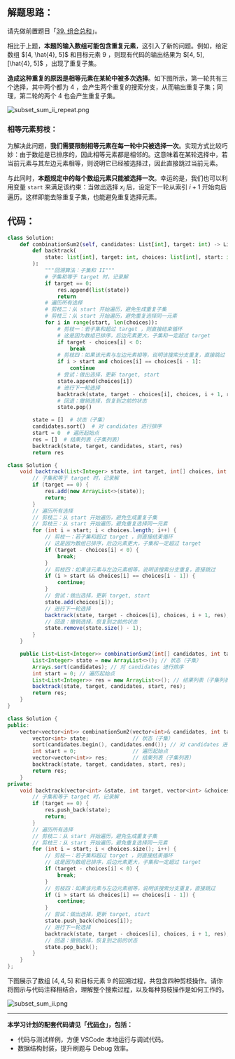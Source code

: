## 解题思路：

请先做前置题目「[39. 组合总和](https://leetcode.cn/problems/combination-sum/solutions/2363929/39-zu-he-zong-he-hui-su-qing-xi-tu-jie-b-9zx7/)」。

相比于上题，**本题的输入数组可能包含重复元素**，这引入了新的问题。例如，给定数组 $[4, \hat{4}, 5]$ 和目标元素 $9$ ，则现有代码的输出结果为 $[4, 5], [\hat{4}, 5]$ ，出现了重复子集。

**造成这种重复的原因是相等元素在某轮中被多次选择**。如下图所示，第一轮共有三个选择，其中两个都为 $4$ ，会产生两个重复的搜索分支，从而输出重复子集；同理，第二轮的两个 $4$ 也会产生重复子集。

![subset_sum_ii_repeat.png](https://pic.leetcode.cn/1690625348-eGjYFi-subset_sum_ii_repeat.png)

### 相等元素剪枝：

为解决此问题，**我们需要限制相等元素在每一轮中只被选择一次**。实现方式比较巧妙：由于数组是已排序的，因此相等元素都是相邻的。这意味着在某轮选择中，若当前元素与其左边元素相等，则说明它已经被选择过，因此直接跳过当前元素。

与此同时，**本题规定中的每个数组元素只能被选择一次**。幸运的是，我们也可以利用变量 `start` 来满足该约束：当做出选择 $x_{i}$ 后，设定下一轮从索引 $i + 1$ 开始向后遍历。这样即能去除重复子集，也能避免重复选择元素。

## 代码：

```python []
class Solution:
    def combinationSum2(self, candidates: List[int], target: int) -> List[List[int]]:
        def backtrack(
            state: list[int], target: int, choices: list[int], start: int, res: list[list[int]]
        ):
            """回溯算法：子集和 II"""
            # 子集和等于 target 时，记录解
            if target == 0:
                res.append(list(state))
                return
            # 遍历所有选择
            # 剪枝二：从 start 开始遍历，避免生成重复子集
            # 剪枝三：从 start 开始遍历，避免重复选择同一元素
            for i in range(start, len(choices)):
                # 剪枝一：若子集和超过 target ，则直接结束循环
                # 这是因为数组已排序，后边元素更大，子集和一定超过 target
                if target - choices[i] < 0:
                    break
                # 剪枝四：如果该元素与左边元素相等，说明该搜索分支重复，直接跳过
                if i > start and choices[i] == choices[i - 1]:
                    continue
                # 尝试：做出选择，更新 target, start
                state.append(choices[i])
                # 进行下一轮选择
                backtrack(state, target - choices[i], choices, i + 1, res)
                # 回退：撤销选择，恢复到之前的状态
                state.pop()

        state = []  # 状态（子集）
        candidates.sort()  # 对 candidates 进行排序
        start = 0  # 遍历起始点
        res = []  # 结果列表（子集列表）
        backtrack(state, target, candidates, start, res)
        return res
```

```java []
class Solution {
    void backtrack(List<Integer> state, int target, int[] choices, int start, List<List<Integer>> res) {
        // 子集和等于 target 时，记录解
        if (target == 0) {
            res.add(new ArrayList<>(state));
            return;
        }
        // 遍历所有选择
        // 剪枝二：从 start 开始遍历，避免生成重复子集
        // 剪枝三：从 start 开始遍历，避免重复选择同一元素
        for (int i = start; i < choices.length; i++) {
            // 剪枝一：若子集和超过 target ，则直接结束循环
            // 这是因为数组已排序，后边元素更大，子集和一定超过 target
            if (target - choices[i] < 0) {
                break;
            }
            // 剪枝四：如果该元素与左边元素相等，说明该搜索分支重复，直接跳过
            if (i > start && choices[i] == choices[i - 1]) {
                continue;
            }
            // 尝试：做出选择，更新 target, start
            state.add(choices[i]);
            // 进行下一轮选择
            backtrack(state, target - choices[i], choices, i + 1, res);
            // 回退：撤销选择，恢复到之前的状态
            state.remove(state.size() - 1);
        }
    }

    public List<List<Integer>> combinationSum2(int[] candidates, int target) {
        List<Integer> state = new ArrayList<>(); // 状态（子集）
        Arrays.sort(candidates); // 对 candidates 进行排序
        int start = 0; // 遍历起始点
        List<List<Integer>> res = new ArrayList<>(); // 结果列表（子集列表）
        backtrack(state, target, candidates, start, res);
        return res;
    }
}
```

```cpp []
class Solution {
public:
    vector<vector<int>> combinationSum2(vector<int>& candidates, int target) {
        vector<int> state;              // 状态（子集）
        sort(candidates.begin(), candidates.end()); // 对 candidates 进行排序
        int start = 0;                  // 遍历起始点
        vector<vector<int>> res;        // 结果列表（子集列表）
        backtrack(state, target, candidates, start, res);
        return res;
    }
private:
    void backtrack(vector<int> &state, int target, vector<int> &choices, int start, vector<vector<int>> &res) {
        // 子集和等于 target 时，记录解
        if (target == 0) {
            res.push_back(state);
            return;
        }
        // 遍历所有选择
        // 剪枝二：从 start 开始遍历，避免生成重复子集
        // 剪枝三：从 start 开始遍历，避免重复选择同一元素
        for (int i = start; i < choices.size(); i++) {
            // 剪枝一：若子集和超过 target ，则直接结束循环
            // 这是因为数组已排序，后边元素更大，子集和一定超过 target
            if (target - choices[i] < 0) {
                break;
            }
            // 剪枝四：如果该元素与左边元素相等，说明该搜索分支重复，直接跳过
            if (i > start && choices[i] == choices[i - 1]) {
                continue;
            }
            // 尝试：做出选择，更新 target, start
            state.push_back(choices[i]);
            // 进行下一轮选择
            backtrack(state, target - choices[i], choices, i + 1, res);
            // 回退：撤销选择，恢复到之前的状态
            state.pop_back();
        }
    }
};
```

下图展示了数组 $[4, 4, 5]$ 和目标元素 $9$ 的回溯过程，共包含四种剪枝操作。请你将图示与代码注释相结合，理解整个搜索过程，以及每种剪枝操作是如何工作的。

![subset_sum_ii.png](https://pic.leetcode.cn/1690625346-mkEVHR-subset_sum_ii.png)

---

**本学习计划的配套代码请见「[代码仓](https://github.com/krahets/selected-coding-interview)」，包括：**

- 代码与测试样例，方便 VSCode 本地运行与调试代码。
- 数据结构封装，提升刷题与 Debug 效率。
